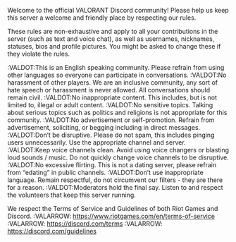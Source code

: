Welcome to the official VALORANT Discord community! Please help us keep this server a welcome and friendly place by respecting our rules.

These rules are non-exhaustive and apply to all your contributions in the server (such as text and voice chat), as well as usernames, nicknames, statuses, bios and profile pictures. You might be asked to change these if they violate the rules.

:VALDOT:This is an English speaking community. Please refrain from using other languages so everyone can participate in conversations.
:VALDOT:No harassment of other players. We are an inclusive community, any sort of hate speech or harassment is never allowed. All conversations should remain civil.
:VALDOT:No inappropriate content. This includes, but is not limited to, illegal or adult content.
:VALDOT:No sensitive topics. Talking about serious topics such as politics and religions is not appropriate for this community.
:VALDOT:No advertisement or self-promotion. Refrain from advertisement, soliciting, or begging including in direct messages. 
:VALDOT:Don’t be disruptive. Please do not spam, this includes pinging users unnecessarily. Use the appropriate channel and server.
:VALDOT:Keep voice channels clean. Avoid using voice changers or blasting loud sounds / music. Do not quickly change voice channels to be disruptive.
:VALDOT:No excessive flirting. This is not a dating server, please refrain from “edating” in public channels.
:VALDOT:Don’t use inappropriate language. Remain respectful, do not circumvent our filters - they are there for a reason.
:VALDOT:Moderators hold the final say. Listen to and respect the volunteers that keep this server running.

We respect the Terms of Service and Guidelines of both Riot Games and Discord.
:VALARROW: https://www.riotgames.com/en/terms-of-service
:VALARROW: https://discord.com/terms
:VALARROW: https://discord.com/guidelines 
